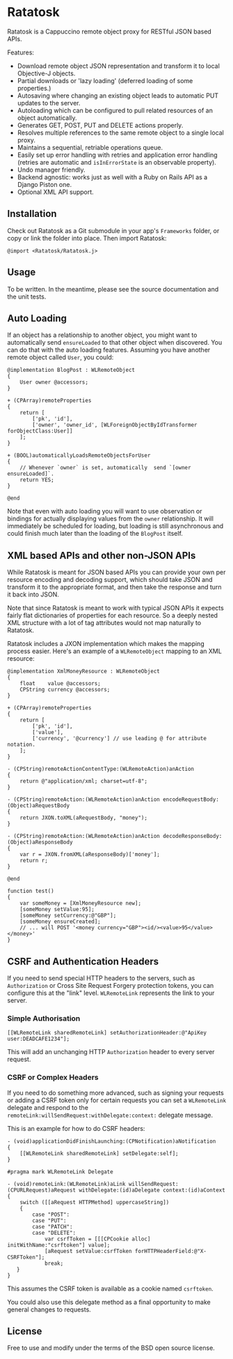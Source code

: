 Ratatosk
========

Ratatosk is a Cappuccino remote object proxy for RESTful JSON based APIs.

Features:

* Download remote object JSON representation and transform it to local Objective-J objects.
* Partial downloads or 'lazy loading' (deferred loading of some properties.)
* Autosaving where changing an existing object leads to automatic PUT updates to the server.
* Autoloading which can be configured to pull related resources of an object automatically.
* Generates GET, POST, PUT and DELETE actions properly.
* Resolves multiple references to the same remote object to a single local proxy.
* Maintains a sequential, retriable operations queue.
* Easily set up error handling with retries and application error handling (retries are automatic and `isInErrorState` is an observable property).
* Undo manager friendly.
* Backend agnostic: works just as well with a Ruby on Rails API as a Django Piston one.
* Optional XML API support.

## Installation

Check out Ratatosk as a Git submodule in your app's `Frameworks` folder, or copy or link the folder into place. Then import Ratatosk:

    @import <Ratatosk/Ratatosk.j>

## Usage ##

To be written. In the meantime, please see the source documentation and the unit tests.

## Auto Loading ##

If an object has a relationship to another object, you might want to automatically send `ensureLoaded` to that other object when discovered. You can do that with the auto loading features. Assuming you have another remote object called `User`, you could:

    @implementation BlogPost : WLRemoteObject
    {
        User owner @accessors;
    }

    + (CPArray)remoteProperties
    {
        return [
            ['pk', 'id'],
            ['owner', 'owner_id', [WLForeignObjectByIdTransformer forObjectClass:User]]
        ];
    }

    + (BOOL)automaticallyLoadsRemoteObjectsForUser
    {
        // Whenever `owner` is set, automatically  send `[owner ensureLoaded]`.
        return YES;
    }

    @end

Note that even with auto loading you will want to use observation or bindings for actually displaying values from the `owner` relationship. It will immediately be scheduled for loading, but loading is still asynchronous and could finish much later than the loading of the `BlogPost` itself.

## XML based APIs and other non-JSON APIs ##
While Ratatosk is meant for JSON based APIs you can provide your own per resource encoding and decoding support, which should take JSON and transform it to the appropriate format, and then take the response and turn it back into JSON.

Note that since Ratatosk is meant to work with typical JSON APIs it expects fairly flat dictionaries of properties for each resource. So a deeply nested XML structure with a lot of tag attributes would not map naturally to Ratatosk.

Ratatosk includes a JXON implementation which makes the mapping process easier. Here's an example of a `WLRemoteObject` mapping to an XML resource:

    @implementation XmlMoneyResource : WLRemoteObject
    {
        float    value @accessors;
        CPString currency @accessors;
    }

    + (CPArray)remoteProperties
    {
        return [
            ['pk', 'id'],
            ['value'],
            ['currency', '@currency'] // use leading @ for attribute notation.
        ];
    }

    - (CPString)remoteActionContentType:(WLRemoteAction)anAction
    {
        return @"application/xml; charset=utf-8";
    }

    - (CPString)remoteAction:(WLRemoteAction)anAction encodeRequestBody:(Object)aRequestBody
    {
        return JXON.toXML(aRequestBody, "money");
    }

    - (CPString)remoteAction:(WLRemoteAction)anAction decodeResponseBody:(Object)aResponseBody
    {
        var r = JXON.fromXML(aResponseBody)['money'];
        return r;
    }

    @end

    function test()
    {
        var someMoney = [XmlMoneyResource new];
        [someMoney setValue:95];
        [someMoney setCurrency:@"GBP"];
        [someMoney ensureCreated];
        // ... will POST '<money currency="GBP"><id/><value>95</value></money>'
    }

## CSRF and Authentication Headers

If you need to send special HTTP headers to the servers, such as `Authorization` or Cross Site Request Forgery protection tokens, you can configure this at the "link" level. `WLRemoteLink` represents the link to your server.

### Simple Authorisation

    [[WLRemoteLink sharedRemoteLink] setAuthorizationHeader:@"ApiKey user:DEADCAFE1234"];

This will add an unchanging HTTP `Authorization` header to every server request.

### CSRF or Complex Headers

If you need to do something more advanced, such as signing your requests or adding a CSRF token only for certain requests you can set a `WLRemoteLink` delegate and respond to the `remoteLink:willSendRequest:withDelegate:context:` delegate message.

This is an example for how to do CSRF headers:

    - (void)applicationDidFinishLaunching:(CPNotification)aNotification
    {
        [[WLRemoteLink sharedRemoteLink] setDelegate:self];
    }

    #pragma mark WLRemoteLink Delegate

    - (void)remoteLink:(WLRemoteLink)aLink willSendRequest:(CPURLRequest)aRequest withDelegate:(id)aDelegate context:(id)aContext
    {
        switch ([[aRequest HTTPMethod] uppercaseString])
        {
            case "POST":
            case "PUT":
            case "PATCH":
            case "DELETE":
                var csrfToken = [[[CPCookie alloc] initWithName:"csrftoken"] value];
                [aRequest setValue:csrfToken forHTTPHeaderField:@"X-CSRFToken"];
                break;
       }
    }

This assumes the CSRF token is available as a cookie named `csrftoken`.

You could also use this delegate method as a final opportunity to make general changes to requests.

## License ##

Free to use and modify under the terms of the BSD open source license.
